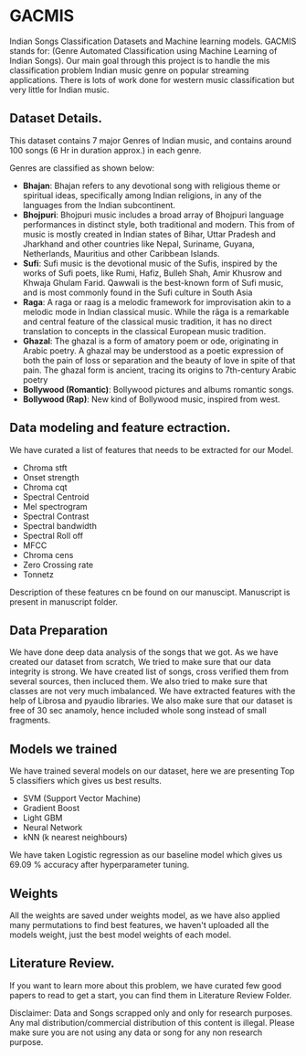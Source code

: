 # GACMIS

Indian Songs Classification Datasets and Machine learning models. GACMIS stands for: (Genre Automated Classification using Machine Learning of Indian Songs). Our main goal through this project is to handle the mis classification problem Indian music genre on popular streaming applications. There is lots of work done for western music classification but very little for Indian music.

## Dataset Details.

This dataset contains 7 major Genres of Indian music, and contains around 100 songs (6 Hr in duration approx.) in each genre.

Genres are classified as shown below:

- <b>Bhajan</b>: Bhajan refers to any devotional song with religious theme or spiritual ideas, specifically among Indian religions, in any of the languages from the Indian subcontinent.
- <b>Bhojpuri</b>: Bhojpuri music includes a broad array of Bhojpuri language performances in distinct style, both traditional and modern. This from of music is mostly created in Indian states of Bihar, Uttar Pradesh and Jharkhand and other countries like Nepal, Suriname, Guyana, Netherlands, Mauritius and other Caribbean Islands.
- <b>Sufi</b>: Sufi music is the devotional music of the Sufis, inspired by the works of Sufi poets, like Rumi, Hafiz, Bulleh Shah, Amir Khusrow and Khwaja Ghulam Farid. Qawwali is the best-known form of Sufi music, and is most commonly found in the Sufi culture in South Asia
- <b>Raga</b>: A raga or raag is a melodic framework for improvisation akin to a melodic mode in Indian classical music. While the rāga is a remarkable and central feature of the classical music tradition, it has no direct translation to concepts in the classical European music tradition.
- <b>Ghazal</b>: The ghazal is a form of amatory poem or ode, originating in Arabic poetry. A ghazal may be understood as a poetic expression of both the pain of loss or separation and the beauty of love in spite of that pain. The ghazal form is ancient, tracing its origins to 7th-century Arabic poetry
- <b>Bollywood (Romantic)</b>: Bollywood pictures and albums romantic songs.
- <b>Bollywood (Rap)</b>: New kind of Bollywood music, inspired from west. 


## Data modeling and feature ectraction.

We have curated a list of features that needs to be extracted for our Model.

- Chroma stft
- Onset strength
- Chroma cqt
- Spectral Centroid
- Mel spectrogram
- Spectral Contrast
- Spectral bandwidth
- Spectral Roll off
- MFCC
- Chroma cens
- Zero Crossing rate
- Tonnetz

Description of these features cn be found on our manuscipt. Manuscript is present in manuscript folder.

## Data Preparation

We have done deep data analysis of the songs that we got. As we have created our dataset from scratch, We tried to make sure that our data integrity is strong. We have created list of songs, cross verified them from several sources, then incluced them. We also tried to make sure that classes are not very much imbalanced. We have extracted features with the help of Librosa and pyaudio libraries. We also make sure that our dataset is free of 30 sec anamoly, hence included whole song instead of small fragments.

## Models we trained

We have trained several models on our dataset, here we are presenting Top 5 classifiers which gives us best results.

- SVM (Support Vector Machine)
- Gradient Boost
- Light GBM 
- Neural Network
- kNN (k nearest neighbours)

We have taken Logistic regression as our baseline model which gives us 69.09 % accuracy after hyperparameter tuning.

## Weights

All the weights are saved under weights model, as we have also applied many permutations to find best features, we haven't uploaded all the models weight, just the best model weights of each model.


## Literature Review.

If you want to learn more about this problem, we have curated few good papers to read to get a start, you can find them in Literature Review Folder.

Disclaimer: Data and Songs scrapped only and only for research purposes. Any mal distribution/commercial distribution of this content is illegal. Please make sure you are not using any data or song for any non research purpose.
